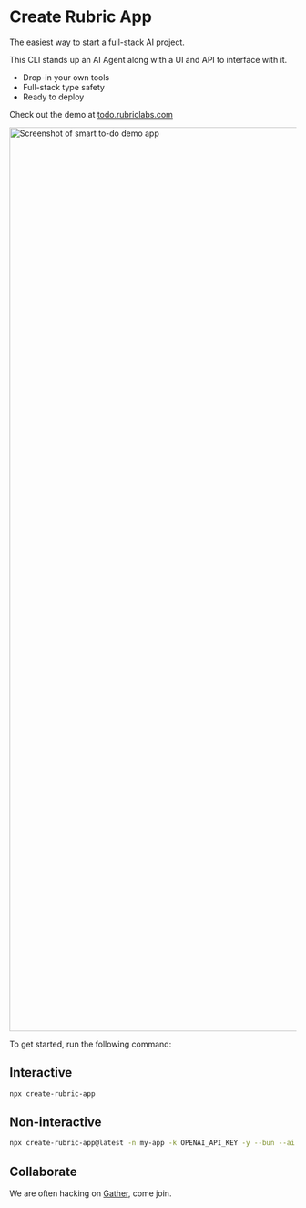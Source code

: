 # Create Rubric App

The easiest way to start a full-stack AI project.

This CLI stands up an AI Agent along with a UI and API to interface with it.

- Drop-in your own tools
- Full-stack type safety
- Ready to deploy

Check out the demo at [todo.rubriclabs.com](https://todo.rubriclabs.com)

<img width="1585" alt="Screenshot of smart to-do demo app" src="https://github.com/RubricLab/create-rubric-app/assets/36115192/ce4e4b69-a9a8-4e1a-a056-f815a75c587a">

To get started, run the following command:

## Interactive

```sh
npx create-rubric-app
```

## Non-interactive

```sh
npx create-rubric-app@latest -n my-app -k OPENAI_API_KEY -y --bun --ai
```

## Collaborate

We are often hacking on [Gather](https://island.rubriclabs.com), come join.
